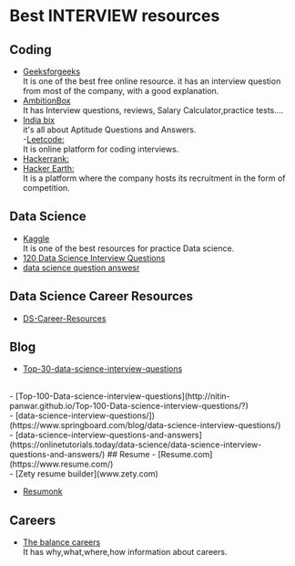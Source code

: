 #  Best INTERVIEW resources
## Coding
- [Geeksforgeeks](https://www.geeksforgeeks.org/) <br>
It is one of the best free online resource. it has an interview question from most of the company, with a good explanation.
- [AmbitionBox](https://www.ambitionbox.com)<br>
It has Interview questions, reviews, Salary Calculator,practice tests....<br>
- [India bix](https://www.indiabix.com/)<br>
it's all about Aptitude Questions and Answers.<br>
-[Leetcode:](https://leetcode.com/)<br>
It is online platform for coding interviews.<br>
- [Hackerrank:](https://www.hackerrank.com/)<br>
- [Hacker Earth:](https://www.hackerearth.com/)<br>
It is a platform where the company hosts its recruitment in the form of competition.<br>
## Data Science
- [Kaggle](https://kaggle.com)<br>
It is one of the best resources for practice Data science.<br>
- [120 Data Science Interview Questions](https://github.com/thepradip/120-Data-Science-Interview-Questions) <br>
- [data science question answesr](https://github.com/thepradip/data-science-question-answer)<br>

## Data Science Career Resources
- [DS-Career-Resources](https://github.com/thepradip/DS-Career-Resources)<br>
## Blog
- [Top-30-data-science-interview-questions](https://towardsdatascience.com/top-30-data-science-interview-questions-7dd9a96d3f5c) 
<br>
- [Top-100-Data-science-interview-questions](http://nitin-panwar.github.io/Top-100-Data-science-interview-questions/?)<br>
- [data-science-interview-questions/])(https://www.springboard.com/blog/data-science-interview-questions/)<br>
- [data-science-interview-questions-and-answers](https://onlinetutorials.today/data-science/data-science-interview-questions-and-answers/)
## Resume 
- [Resume.com](https://www.resume.com/)<br>
- [Zety resume builder](www.zety.com)<br>

- [Resumonk](www.resumonk.com)

## Careers <br>
- [The balance careers](https://www.thebalancecareers.com/) <br>
It has why,what,where,how information about careers.
